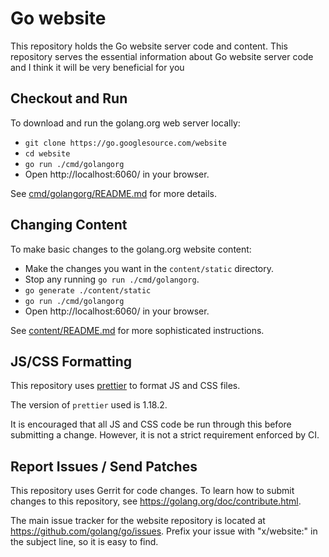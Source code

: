 # Go website

This repository holds the Go website server code and content.
This repository serves the essential information about Go website server code and I think it will be very beneficial for you 


## Checkout and Run

To download and run the golang.org web server locally:

 - `git clone https://go.googlesource.com/website`
 - `cd website`
 - `go run ./cmd/golangorg`
 - Open http://localhost:6060/ in your browser.

See [cmd/golangorg/README.md](cmd/golangorg/README.md) for more details.

## Changing Content

To make basic changes to the golang.org website content:

 - Make the changes you want in the `content/static` directory.
 - Stop any running `go run ./cmd/golangorg`.
 - `go generate ./content/static`
 - `go run ./cmd/golangorg`
 - Open http://localhost:6060/ in your browser.

See [content/README.md](content/README.md) for more sophisticated instructions.

## JS/CSS Formatting

This repository uses [prettier](https://prettier.io/) to format JS and CSS files.

The version of `prettier` used is 1.18.2.

It is encouraged that all JS and CSS code be run through this before submitting
a change. However, it is not a strict requirement enforced by CI.

## Report Issues / Send Patches

This repository uses Gerrit for code changes. To learn how to submit changes to
this repository, see https://golang.org/doc/contribute.html.

The main issue tracker for the website repository is located at
https://github.com/golang/go/issues. Prefix your issue with "x/website:" in the
subject line, so it is easy to find.

